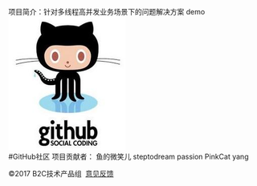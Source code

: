 项目简介：针对多线程高并发业务场景下的问题解决方案 demo
![baidu](https://github.com/steptodreamtop/github_test/raw/master/lib/image/github.jpg "Google logo")  
#GitHub社区 项目贡献者： 鱼的微笑儿     steptodream  passion  PinkCat  yang    
<div id="ftCon">

<div class="ftCon-Wrapper"><div id="ftConw"><p id="lh">
</p><p id="cp">&copy;2017&nbsp;B2C技术产品组&nbsp;
<a href="http://jianyi.baidu.com/" class="cp-feedback" onmousedown="return ns_c({'fm':'behs','tab':'tj_homefb'})">意见反馈</a>